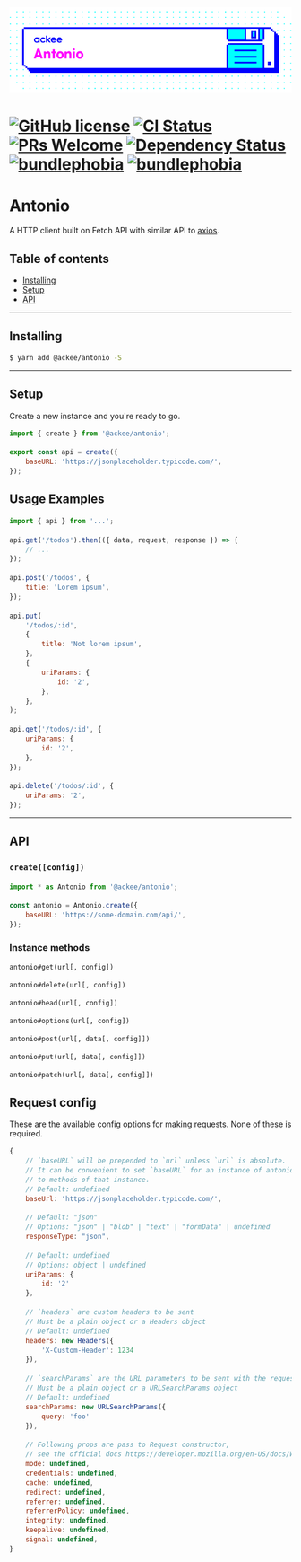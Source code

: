 ![ackee|Antonio](assets/ackee_git_frontend_antonio.png)

# [![GitHub license](https://img.shields.io/badge/license-MIT-blue.svg)](https://github.com/AckeeCZ/antonio/blob/master/LICENSE) [![CI Status](https://img.shields.io/travis/com/AckeeCZ/antonio.svg?style=flat)](https://travis-ci.com/AckeeCZ/antonio) [![PRs Welcome](https://img.shields.io/badge/PRs-welcome-brightgreen.svg)](https://reactjs.org/docs/how-to-contribute.html#your-first-pull-request) [![Dependency Status](https://img.shields.io/david/AckeeCZ/antonio.svg?style=flat-square)](https://david-dm.org/AckeeCZ/antonio) [![bundlephobia](https://flat.badgen.net/bundlephobia/min/@ackee/antonio)](https://bundlephobia.com/result?p=@ackee/antonio) [![bundlephobia](https://flat.badgen.net/bundlephobia/minzip/@ackee/antonio)](https://bundlephobia.com/result?p=@ackee/antonio)

# Antonio

A HTTP client built on Fetch API with similar API to [axios](https://github.com/axios/axios).

## Table of contents

-   [Installing](#installing)
-   [Setup](#setup)
-   [API](#api)

---

## <a name="installing"></a>Installing

```bash
$ yarn add @ackee/antonio -S
```

---

## <a name="setup"></a>Setup

Create a new instance and you're ready to go.

```js
import { create } from '@ackee/antonio';

export const api = create({
    baseURL: 'https://jsonplaceholder.typicode.com/',
});
```

## Usage Examples

```js
import { api } from '...';

api.get('/todos').then(({ data, request, response }) => {
    // ...
});

api.post('/todos', {
    title: 'Lorem ipsum',
});

api.put(
    '/todos/:id',
    {
        title: 'Not lorem ipsum',
    },
    {
        uriParams: {
            id: '2',
        },
    },
);

api.get('/todos/:id', {
    uriParams: {
        id: '2',
    },
});

api.delete('/todos/:id', {
    uriParams: '2',
});
```

---

## <a name="api"></a>API

### `create([config])`

```js
import * as Antonio from '@ackee/antonio';

const antonio = Antonio.create({
    baseURL: 'https://some-domain.com/api/',
});
```

### Instance methods

```
antonio#get(url[, config])

antonio#delete(url[, config])

antonio#head(url[, config])

antonio#options(url[, config])

antonio#post(url[, data[, config]])

antonio#put(url[, data[, config]])

antonio#patch(url[, data[, config]])
```

## Request config

These are the available config options for making requests. None of these is required.

```js
{
    // `baseURL` will be prepended to `url` unless `url` is absolute.
    // It can be convenient to set `baseURL` for an instance of antonio to pass relative URLs
    // to methods of that instance.
    // Default: undefined
    baseUrl: 'https://jsonplaceholder.typicode.com/',

    // Default: "json"
    // Options: "json" | "blob" | "text" | "formData" | undefined
    responseType: "json",

    // Default: undefined
    // Options: object | undefined
    uriParams: {
        id: '2'
    },

    // `headers` are custom headers to be sent
    // Must be a plain object or a Headers object
    // Default: undefined
    headers: new Headers({
        'X-Custom-Header': 1234
    }),

    // `searchParams` are the URL parameters to be sent with the request
    // Must be a plain object or a URLSearchParams object
    // Default: undefined
    searchParams: new URLSearchParams({
        query: 'foo'
    }),

    // Following props are pass to Request constructor,
    // see the official docs https://developer.mozilla.org/en-US/docs/Web/API/Request/Request
    mode: undefined,
    credentials: undefined,
    cache: undefined,
    redirect: undefined,
    referrer: undefined,
    referrerPolicy: undefined,
    integrity: undefined,
    keepalive: undefined,
    signal: undefined,
}
```
